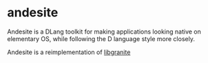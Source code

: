 # andesite
Andesite is a DLang toolkit for making applications looking native on elementary OS, while following the D language style more closely.


Andesite is a reimplementation of [libgranite](https://github.com/elementary/granite)
